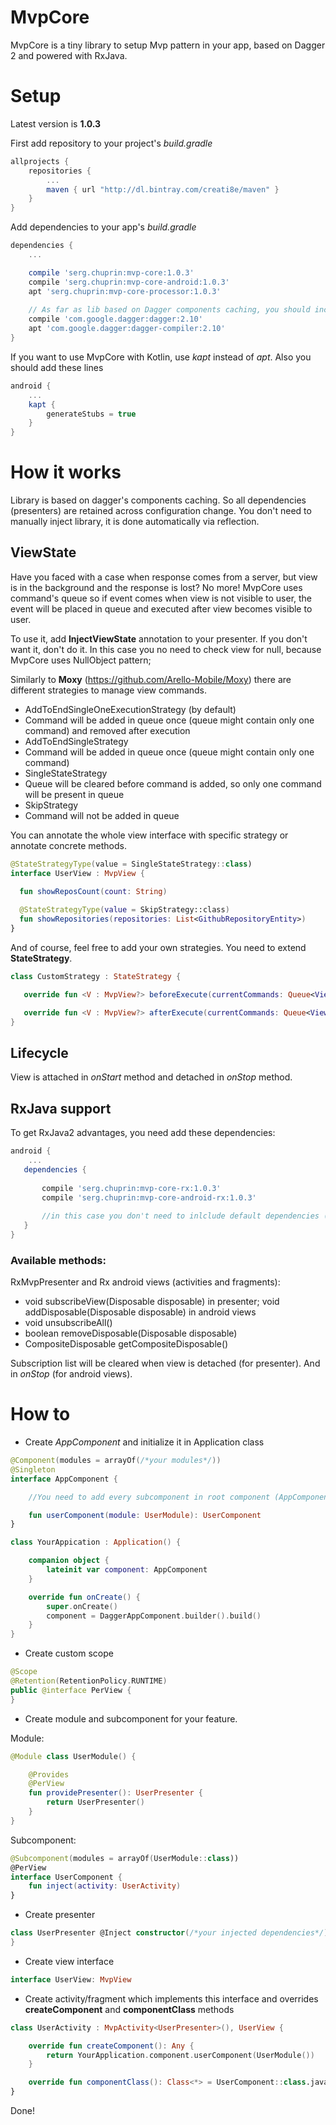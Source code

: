 # MvpCore
MvpCore is a tiny library to setup Mvp pattern in your app, based on Dagger 2 and powered with RxJava.

# Setup

Latest version is **1.0.3**

First add repository to your project's *build.gradle* 
```groovy
allprojects {
    repositories {
        ...
        maven { url "http://dl.bintray.com/creati8e/maven" }
    }
}
```
Add dependencies to your app's *build.gradle* 
```groovy
dependencies {
    ...

    compile 'serg.chuprin:mvp-core:1.0.3'
    compile 'serg.chuprin:mvp-core-android:1.0.3'
    apt 'serg.chuprin:mvp-core-processor:1.0.3'
    
    // As far as lib based on Dagger components caching, you should include dagger's dependencies
    compile 'com.google.dagger:dagger:2.10'
    apt 'com.google.dagger:dagger-compiler:2.10'
}
```

If you want to use MvpCore with Kotlin, use *kapt* instead of *apt*.
Also you should add these lines

```groovy
android {
    ...
    kapt {
        generateStubs = true
    }
}
```
# How it works
Library is based on dagger's components caching. So all dependencies (presenters) are retained across configuration change.
You don't need to manually inject library, it is done automatically via reflection.

## ViewState
Have you faced with a case when response comes from a server, but view is in the background and the response is lost?
No more! MvpCore uses command's queue so if event comes when view is not visible to user, the event will be placed 
in queue and executed after view becomes visible to user.

To use it, add **InjectViewState** annotation to your presenter.
If you don't want it, don't do it. In this case you no need to check view for null, because MvpCore uses NullObject pattern;

Similarly to **Moxy** (https://github.com/Arello-Mobile/Moxy) there are different strategies to manage view commands.
* AddToEndSingleOneExecutionStrategy (by default)
* 
  Command will be added in queue once (queue might contain only one command) and removed after execution
* AddToEndSingleStrategy 
* 
  Command will be added in queue once (queue might contain only one command)
* SingleStateStrategy 
* 
  Queue will be cleared before command is added, so only one command will be present in queue
* SkipStrategy 
* 
  Command will not be added in queue
 
 You can annotate the whole view interface with specific strategy or annotate concrete methods.
  ```kotlin
@StateStrategyType(value = SingleStateStrategy::class)
interface UserView : MvpView {

    fun showReposCount(count: String)
    
    @StateStrategyType(value = SkipStrategy::class)
    fun showRepositories(repositories: List<GithubRepositoryEntity>)
}
 ```
 And of course, feel free to add your own strategies. You need to extend **StateStrategy**.
 
 ```kotlin
 class CustomStrategy : StateStrategy {
 
    override fun <V : MvpView?> beforeExecute(currentCommands: Queue<ViewCommand<V>>?, command: ViewCommand<V>?) = Unit

    override fun <V : MvpView?> afterExecute(currentCommands: Queue<ViewCommand<V>>?, command: ViewCommand<V>?) = Unit
}
```

## Lifecycle
View is attached in *onStart* method and detached in *onStop* method.

## RxJava support

To get RxJava2 advantages, you need add these dependencies:

```groovy
android {
    ...
   dependencies {
   
       compile 'serg.chuprin:mvp-core-rx:1.0.3'
       compile 'serg.chuprin:mvp-core-android-rx:1.0.3'
       
       //in this case you don't need to inlclude default dependencies ("serg.chuprin:mvp-core" and "serg.chuprin:mvp-core-android-rx")
   }
}
```

### Available methods:

RxMvpPresenter and Rx android views (activities and fragments):

* void subscribeView(Disposable disposable) in presenter; void addDisposable(Disposable disposable) in android views
* void unsubscribeAll()
* boolean removeDisposable(Disposable disposable)
* CompositeDisposable getCompositeDisposable()

Subscription list will be cleared when view is detached (for presenter).
And in *onStop* (for android views).

# How to

* Create *AppComponent* and initialize it in Application class
 
```kotlin
@Component(modules = arrayOf(/*your modules*/))
@Singleton
interface AppComponent {

    //You need to add every subcomponent in root component (AppComponent).

    fun userComponent(module: UserModule): UserComponent
}
```

```kotlin
class YourAppication : Application() {

    companion object {
        lateinit var component: AppComponent
    }

    override fun onCreate() {
        super.onCreate()
        component = DaggerAppComponent.builder().build()
    }
}
```

* Create custom scope

```kotlin
@Scope
@Retention(RetentionPolicy.RUNTIME)
public @interface PerView {
}
```

* Create module and subcomponent for your feature.

Module:

```kotlin
@Module class UserModule() {

    @Provides
    @PerView
    fun providePresenter(): UserPresenter {
        return UserPresenter()
    }
}
```
Subcomponent:

```kotlin
@Subcomponent(modules = arrayOf(UserModule::class))
@PerView
interface UserComponent {
    fun inject(activity: UserActivity)
}
```

* Create presenter
 
```kotlin
class UserPresenter @Inject constructor(/*your injected dependencies*/): MvpPresenter<UserView> {
}
```

* Create view interface

```kotlin
interface UserView: MvpView
```

* Create activity/fragment which implements this interface and overrides **createComponent** and **componentClass** methods

```kotlin
class UserActivity : MvpActivity<UserPresenter>(), UserView {

    override fun createComponent(): Any {
        return YourApplication.component.userComponent(UserModule())
    }

    override fun componentClass(): Class<*> = UserComponent::class.java
}
```

Done!